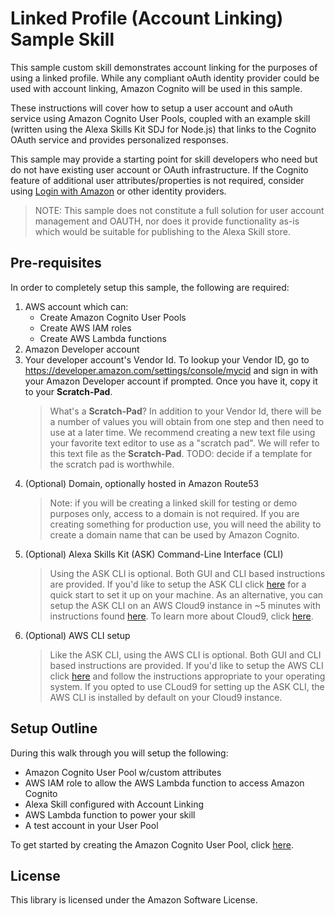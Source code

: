# Linked Profile (Account Linking) Sample Skill

This sample custom skill demonstrates account linking for the purposes of using a linked profile.  While any compliant oAuth identity provider could be used with account linking, Amazon Cognito will be used in this sample.

These instructions will cover how to setup a user account and oAuth service using Amazon Cognito User Pools, coupled with an example skill (written using the Alexa Skills Kit SDJ for Node.js) that links to the Cognito OAuth service and provides personalized responses.

This sample may provide a starting point for skill developers who need but do not have existing user account or OAuth infrastructure. If the Cognito feature of additional user attributes/properties is not required, consider using [Login with Amazon](https://login.amazon.com) or other identity providers.

> NOTE: This sample does not constitute a full solution for user account management and OAUTH, nor does it provide functionality as-is which would be suitable for publishing to the Alexa Skill store.

## Pre-requisites

In order to completely setup this sample, the following are required:

1. AWS account which can:
    * Create Amazon Cognito User Pools
    * Create AWS IAM roles
    * Create AWS Lambda functions
1. Amazon Developer account
1. Your developer account's Vendor Id. To lookup your Vendor ID, go to https://developer.amazon.com/settings/console/mycid and sign in with your Amazon Developer account if prompted. Once you have it, copy it to your **Scratch-Pad**.
    > What's a **Scratch-Pad**?  In addition to your Vendor Id, there will be a number of values you will obtain from one step and then need to use at a later time.  We recommend creating a new text file using your favorite text editor to use as a "scratch pad". We will refer to this text file as the **Scratch-Pad**.
TODO: decide if a template for the scratch pad is worthwhile.
1. (Optional) Domain, optionally hosted in Amazon Route53
    > Note: if you will be creating a linked skill for testing or demo purposes only, access to a domain is not required.  If you are creating something for production use, you will need the ability to create a domain name that can be used by Amazon Cognito.
1. (Optional) Alexa Skills Kit (ASK) Command-Line Interface (CLI)
    > Using the ASK CLI is optional.  Both GUI and CLI based instructions are provided. If you'd like to setup the ASK CLI click [here](https://alexa.design/cli-setup) for a quick start to set it up on your machine.  As an alternative, you can setup the ASK CLI on an AWS Cloud9 instance in ~5 minutes with instructions found [here](https://alexa.design/cli-cloud9). To learn more about Cloud9, click [here](https://aws.amazon.com/cloud9).
1. (Optional) AWS CLI setup
    > Like the ASK CLI, using the AWS CLI is optional.  Both GUI and CLI based instructions are provided.  If you'd like to setup the AWS CLI click [here](https://aws.amazon.com/cli) and follow the instructions appropriate to your operating system.  If you opted to use CLoud9 for setting up the ASK CLI, the AWS CLI is installed by default on your Cloud9 instance.

## Setup Outline

During this walk through you will setup the following:
* Amazon Cognito User Pool w/custom attributes
* AWS IAM role to allow the AWS Lambda function to access Amazon Cognito
* Alexa Skill configured with Account Linking
* AWS Lambda function to power your skill
* A test account in your User Pool

To get started by creating the Amazon Cognito User Pool, click [here](./instructions/setup-cognito.md).

## License

This library is licensed under the Amazon Software License.

